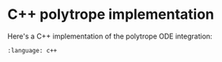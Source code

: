 # C++ polytrope implementation

Here's a C++ implementation of the polytrope ODE integration:

```{literalinclude} ./polytrope.cpp
:language: c++
```
